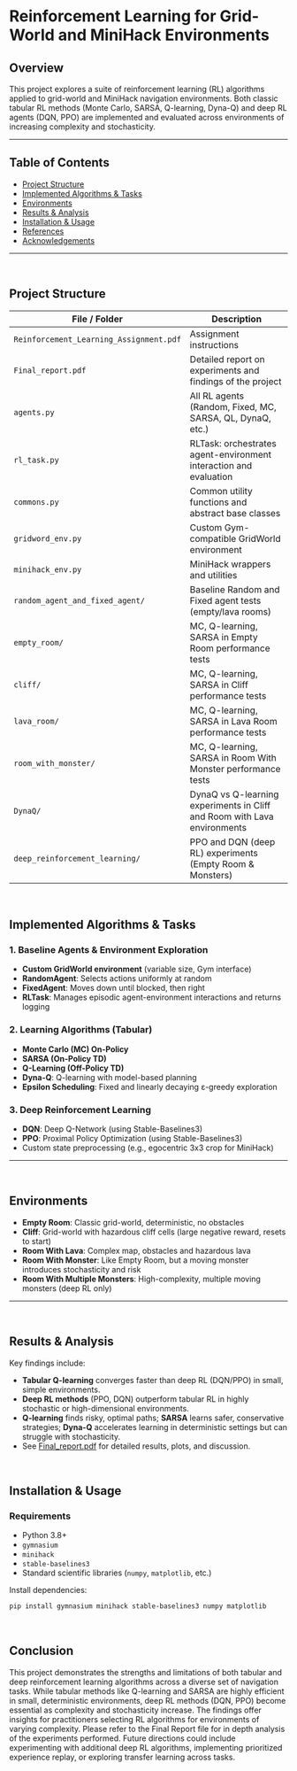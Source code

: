 # Reinforcement Learning for Grid-World and MiniHack Environments

## Overview

This project explores a suite of reinforcement learning (RL) algorithms applied to grid-world and MiniHack navigation environments. Both classic tabular RL methods (Monte Carlo, SARSA, Q-learning, Dyna-Q) and deep RL agents (DQN, PPO) are implemented and evaluated across environments of increasing complexity and stochasticity.

---

## Table of Contents

- [Project Structure](#project-structure)
- [Implemented Algorithms & Tasks](#implemented-algorithms--tasks)
- [Environments](#environments)
- [Results & Analysis](#results--analysis)
- [Installation & Usage](#installation--usage)
- [References](#references)
- [Acknowledgements](#acknowledgements)

---

<br>


## Project Structure

| File / Folder                             | Description |
|-------------------------------------------|-------------|
| `Reinforcement_Learning_Assignment.pdf` | Assignment instructions |
| `Final_report.pdf`                       | Detailed report on experiments and findings of the project|
| `agents.py`                              | All RL agents (Random, Fixed, MC, SARSA, QL, DynaQ, etc.) |
| `rl_task.py`                             | RLTask: orchestrates agent-environment interaction and evaluation |
| `commons.py`                             | Common utility functions and abstract base classes |
| `gridword_env.py`                        | Custom Gym-compatible GridWorld environment |
| `minihack_env.py`                        | MiniHack wrappers and utilities |
| `random_agent_and_fixed_agent/`          | Baseline Random and Fixed agent tests (empty/lava rooms) |
| `empty_room/`                            | MC, Q-learning, SARSA in Empty Room performance tests|
| `cliff/`                                 | MC, Q-learning, SARSA in Cliff performance tests |
| `lava_room/`                             | MC, Q-learning, SARSA in Lava Room performance tests |
| `room_with_monster/`                     | MC, Q-learning, SARSA in Room With Monster performance tests|
| `DynaQ/`                                 | DynaQ vs Q-learning experiments in Cliff and Room with Lava environments|
| `deep_reinforcement_learning/`           | PPO and DQN (deep RL) experiments (Empty Room & Monsters) |


<br>


## Implemented Algorithms & Tasks

### 1. Baseline Agents & Environment Exploration
- **Custom GridWorld environment** (variable size, Gym interface)
- **RandomAgent**: Selects actions uniformly at random
- **FixedAgent**: Moves down until blocked, then right
- **RLTask**: Manages episodic agent-environment interactions and returns logging

### 2. Learning Algorithms (Tabular)
- **Monte Carlo (MC) On-Policy**
- **SARSA (On-Policy TD)**
- **Q-Learning (Off-Policy TD)**
- **Dyna-Q**: Q-learning with model-based planning
- **Epsilon Scheduling**: Fixed and linearly decaying ε-greedy exploration

### 3. Deep Reinforcement Learning
- **DQN**: Deep Q-Network (using Stable-Baselines3)
- **PPO**: Proximal Policy Optimization (using Stable-Baselines3)
- Custom state preprocessing (e.g., egocentric 3x3 crop for MiniHack)

---

<br>


## Environments

- **Empty Room**: Classic grid-world, deterministic, no obstacles
- **Cliff**: Grid-world with hazardous cliff cells (large negative reward, resets to start)
- **Room With Lava**: Complex map, obstacles and hazardous lava
- **Room With Monster**: Like Empty Room, but a moving monster introduces stochasticity and risk
- **Room With Multiple Monsters**: High-complexity, multiple moving monsters (deep RL only)

---

<br>



## Results & Analysis

Key findings include:
- **Tabular Q-learning** converges faster than deep RL (DQN/PPO) in small, simple environments.
- **Deep RL methods** (PPO, DQN) outperform tabular RL in highly stochastic or high-dimensional environments.
- **Q-learning** finds risky, optimal paths; **SARSA** learns safer, conservative strategies; **Dyna-Q** accelerates learning in deterministic settings but can struggle with stochasticity.
- See [Final_report.pdf](./Final_report.pdf) for detailed results, plots, and discussion.


<br>


## Installation & Usage
### Requirements

- Python 3.8+
- `gymnasium`
- `minihack`
- `stable-baselines3`
- Standard scientific libraries (`numpy`, `matplotlib`, etc.)

Install dependencies:
```bash
pip install gymnasium minihack stable-baselines3 numpy matplotlib
```

<br>


## Conclusion

This project demonstrates the strengths and limitations of both tabular and deep reinforcement learning algorithms across a diverse set of navigation tasks. While tabular methods like Q-learning and SARSA are highly efficient in small, deterministic environments, deep RL methods (DQN, PPO) become essential as complexity and stochasticity increase. The findings offer insights for practitioners selecting RL algorithms for environments of varying complexity. Please refer to the Final Report file for in depth analysis of the experiments performed. Future directions could include experimenting with additional deep RL algorithms, implementing prioritized experience replay, or exploring transfer learning across tasks.
